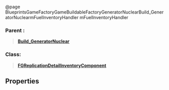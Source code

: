 @page BlueprintsGameFactoryGameBuildableFactoryGeneratorNuclearBuild_GeneratorNuclearmFuelInventoryHandler mFuelInventoryHandler
### Parent :
<b><a href="_blueprints_game_factory_game_buildable_factory_generator_nuclear_build__generator_nuclear.html"><blockquote>Build_GeneratorNuclear</blockquote></a></b>
### Class:
<b><a href="_class_script_f_g_replication_detail_inventory_component.html"><blockquote>FGReplicationDetailInventoryComponent</blockquote></a></b>
## Properties
